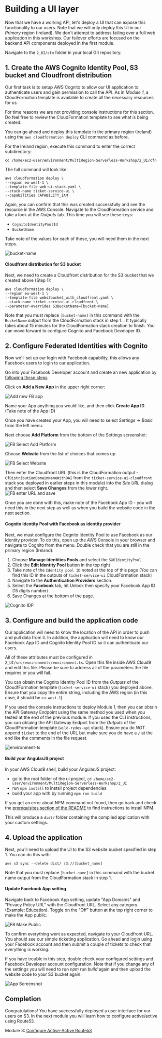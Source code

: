 # Building a UI layer 

Now that we have a working API, let's deploy a UI that can expose this
functionality to our users.  Note that we will only deploy this UI in our *Primary*
region (Ireland).  We don't attempt to address failing over a full web application in this
workshop.  Our failover efforts are focused on the backend API components deployed
in the first module.

Navigate to the `2_UI/cfn` folder in your local Git repository.

## 1. Create the AWS Cognito Identity Pool, S3 bucket and Cloudfront distribution

Our first task is to setup AWS Cognito to allow our UI application to
authenticate users and gain permission to call the API. As in *Module 1*, a CloudFormation template is available to create all the
necessary resources for us.

For time reasons we are not providing console instructions for this section.  Do
feel free to review the CloudFormation template to see what is being created.

You can go ahead and deploy this template in the primary region (Ireland) using the `aws
cloudformation deploy` CLI command as before.

For the Ireland region, execute this command to enter the correct subdirectory:

    cd /home/ec2-user/environment/MultiRegion-Serverless-Workshop/2_UI/cfn

The full command will look like:

    aws cloudformation deploy \
    --region eu-west-1 \
    --template-file web-ui-stack.yaml \
    --stack-name ticket-service-ui \
    --capabilities CAPABILITY_IAM

Again, you can confirm that this was created successfully and see the resource
in the AWS Console. Navigate to the CloudFormation service and take a look at
the *Outputs* tab. This time you will see these keys:

* `CognitoIdentityPoolId`
* `BucketName`
<!-- * `BucketURL` -->

Take note of the values for each of these, you will need them in the next steps.

</details>

![bucket-name](images/s3bucket-name.png)

#### Cloudfront distribution for S3 bucket
Next, we need to create a Cloudfront distribution for the S3 bucket that we created above (Step 1):

    aws cloudformation deploy \
    --region eu-west-1 \
    --template-file webs3bucket_with_cloudfront.yaml \
    --stack-name ticket-service-ui-cloudfront \
    --parameter-overrides S3BucketName=[bucket-name]

Note that you must replace `[bucket-name]` in this command with the `BucketName` output from the CloudFormation stack in step 1. . It typically takes about 15 minutes for the CloudFormation stack creation to finish. You can move forward to configure Cognito and Facebook Developer ID.

## 2. Configure Federated Identities with Cognito

Now we'll set up our login with Facebook capability, this allows any Facebook users to login to our application. 

Go into your Facebook Developer account and create an new application by
[following these steps](https://developers.facebook.com/apps/).

Click on **Add a New App** in the upper right corner: 

![Add new FB app](images/facebook-add-app2.png)

Name your App anything you would like, and then click **Create App ID**. (Take note of the App ID)

Once you have created your App, you will need to select *Settings* -> *Basic* from the left menu.

<!-- ![FB Select Settings](images/facebook-select-settings.png) -->

Next choose **Add Platform** from the bottom of the Settings screenshot:

![FB Select Add Platform](images/facebook-add-platform2.png)

Choose **Website** from the list of choices that comes up:

![FB Select Website](images/facebook-select-website.png)

Then enter the Cloudfront URL (this is the CloudFormation output - `CfDistributionDomainNameWithOAI` from the `ticket-service-ui-cloudfront` stack you deployed in earlier steps in this module) into the *Site URL* dialog
and then select **Save Changes** from the lower right.
![FB enter URL and save](images/facebook-website-url2.png)

Once you are done with this, make note of the Facebook App ID - you will need this
in the next step as well as when you build the website code in the next section.

<!-- ![Facebook Config](images/facebook-config.png) -->

#### Cognito Identity Pool with Facebook as identity provider
Next, we must configure the Cognito Identity Pool to use Facebook as our
identity provider. To do this, open up the AWS Console in your browser and
navigate to Cognito from the menu. Double check that you are still in the
primary region (Ireland).

1. Choose **Manage Identities Pools** and select the `SXRIdentityPool`.
2. Click the **Edit Identity Pool** button in the top right
3. Take note of the `Identity pool ID` noted at the top of this page (You can find this ID in the outputs of `ticket-service-ui` CloudFormation stack)
4. Navigate to the **Authentication Providers** section.
5. Select the **Facebook** tab, hit Unlock then specify your Facebook App ID (15 digits number)
6. Save Changes at the bottom of the page.

![Cognito IDP](images/cognito-idp.png)

## 3. Configure and build the application code

Our application will need to know the location of the API in order to push and
pull data from it. In addition, the application will need to know our Facebook
App ID and Cognito Identity Pool ID so it can authenticate our users. 

All of these attributes must be configured in
`2_UI/src/environments/environment.ts`. Open this file inside AWS Cloud9 and edit
this file. Please be sure to address all of the parameters the file
requires or you will fail.  

You can obtain the Cognito Identity Pool ID from the *Outputs* of the CloudfFormation
template (`ticket-service-ui` stack) you deployed above.  Ensure that you copy the entire string,
including the AWS region (in this case, it should be `eu-west-1`)

If you used the console instructions to deploy Module 1,
then you can obtain the API Gateway Endpoint using the same method you used when you
tested at the end of the previous module. If you used the CLI instructions, you can obtaing the API Gateway Endpoit from the *Outputs* of the CloudfFormation template (`wild-rydes-api` stack). Ensure you do *NOT* append `ticket` to
the end of the URL but make sure you do have a `/` at the end like the comments in
the file request.

![environment-ts](images/environment-ts.png)

#### Build your AngularJS project

In your AWS Cloud9 shell, build your AngularJS project:
<!-- You will need Node Package Manager (NPM) installed on your local machine
(check out the [workshop prerequisites](../README.md#prerequisites)) in order
to build the application. You can follow instructions [Dev Instance
Setup](../README_InstallDevDependencies.md) to set up a dev instance. Once you
have created your dev instance build your project by executing the following: -->

- go to the root folder of the ui project, `cd /home/ec2-user/environment/MultiRegion-Serverless-Workshop/2_UI`
- run `npm install` to install project dependencies
- build your app with by running `npm run build`

If you get an error about NPM command not found, then go back and check the
[prerequisites section of the README](../README_Cloud9.md) to find instructions to install NPM.

This will produce a `dist/` folder containing the compiled application with your
custom settings.


## 4. Upload the application

Next, you'll need to upload the UI to the S3 website bucket specified in step 1. You can
do this with:

    aws s3 sync --delete dist/ s3://[bucket_name]

Note that you must replace `[bucket-name]` in this command with the bucket
name output from the CloudFormation stack in step 1.

#### Update Facebook App setting
Navigate back to Facebook App setting, update "App Domains" and "Privacy Policy URL" with the Cloudfront URL. Select any category (Example: Education). Toggle on the "Off" button at the top right corner to make the App public.

![FB Make Public](images/facebook-make-public2.png)

To confirm everything went as expected, navigate to your Cloudfront URL. You should see our
simple ticketing application. Go ahead and login using your Facebook account
and then submit a couple of tickets to check that everything is working.

If you have trouble in this step, double check your configured settings and
Facebook Developer account configuration. Note that if you change any
of the settings you will need to run *npm run build* again and then upload the website
code to your S3 bucket again.

![App Screenshot](images/app-screenshot2.png)

## Completion

Congratulations! You have successfully deployed a user interface for our users
on S3. In the next module you will learn how to configure active/active using Route53.

Module 3: [Configure Active-Active Route53](../3_Route53/README.md)
